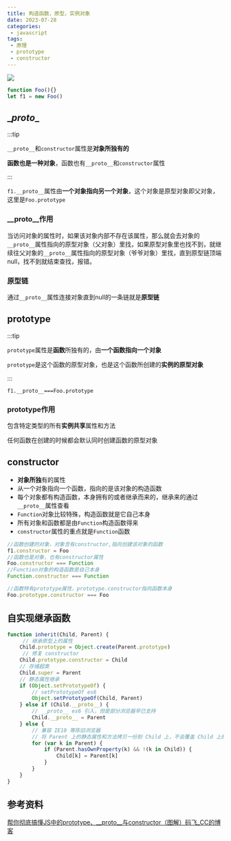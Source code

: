 ```yaml
---
title: 构造函数，原型，实例对象
date: 2023-07-28
categories:
 - javascript
tags:
 - 原理
 - prototype
 - constructor
---
```


![](https://img-blog.csdnimg.cn/20190311194017886.png)

```js
function Foo(){}
let f1 = new Foo()
```

## \__proto__

:::tip

`__proto__`和`constructor`属性是**对象所独有的**

**函数也是一种对象**，函数也有`__proto__`和`constructor`属性

:::

`f1.__proto__`属性由**一个对象指向另一个对象**，这个对象是原型对象即父对象，这里是`Foo.prototype`

### \__proto__作用

当访问对象的属性时，如果该对象内部不存在该属性，那么就会去对象的`__proto__`属性指向的原型对象（父对象）里找，如果原型对象里也找不到，就继续往父对象的`__proto__`属性指向的原型对象（爷爷对象）里找，直到原型链顶端null，找不到就结束查找，报错。

### 原型链

通过`__proto__`属性连接对象直到null的一条链就是**原型链**

## prototype

:::tip

`prototype`属性是**函数**所独有的，由**一个函数指向一个对象**

`prototype`是这个函数的原型对象，也是这个函数所创建的**实例的原型对象**

:::

`f1.__proto__===Foo.prototype`

### prototype作用

包含特定类型的所有**实例共享**属性和方法

任何函数在创建的时候都会默认同时创建函数的原型对象

## constructor

- **对象所独**有的属性
- 从一个对象指向一个函数，指向的是该对象的构造函数
- 每个对象都有构造函数，本身拥有的或者继承而来的，继承来的通过`__proto__`属性查看
- `Function`对象比较特殊，构造函数就是它自己本身
- 所有对象和函数都是由`Function`构造函数得来
- `constructor`属性的重点就是`Function`函数

```js
//函数创建的对象，对象含有constructor,指向创建该对象的函数
f1.constructor = Foo
//函数也是对象，也有constructor属性
Foo.constructor === Function
//Function对象的构造函数是自己本身
Function.constructor === Function

//函数特有prototype属性，prototype.constructor指向函数本身
Foo.prototype.constructor === Foo
```

## 自实现继承函数

```js
function inherit(Child, Parent) {
     // 继承原型上的属性 
    Child.prototype = Object.create(Parent.prototype)
     // 修复 constructor
    Child.prototype.constructor = Child
    // 存储超类
    Child.super = Parent
    // 静态属性继承
    if (Object.setPrototypeOf) {
        // setPrototypeOf es6
        Object.setPrototypeOf(Child, Parent)
    } else if (Child.__proto__) {
        // __proto__ es6 引入，但是部分浏览器早已支持
        Child.__proto__ = Parent
    } else {
        // 兼容 IE10 等陈旧浏览器
        // 将 Parent 上的静态属性和方法拷贝一份到 Child 上，不会覆盖 Child 上的方法
        for (var k in Parent) {
            if (Parent.hasOwnProperty(k) && !(k in Child)) {
                Child[k] = Parent[k]
            }
        }
    }
}
```

## 参考资料

[帮你彻底搞懂JS中的prototype、__proto__与constructor（图解）码飞_CC的博客](https://blog.csdn.net/cc18868876837/article/details/81211729)